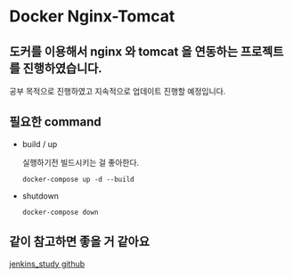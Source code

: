 # Docker Nginx-Tomcat
## 도커를 이용해서 nginx 와 tomcat 을 연동하는 프로젝트를 진행하였습니다.

공부 목적으로 진행하였고 지속적으로 업데이트 진행할 예정입니다.

필요한 command
----------

- build / up

    실행하기전 빌드시키는 걸 좋아한다.
    ```
    docker-compose up -d --build
    ```
- shutdown
    ```
    docker-compose down
    ```

같이 참고하면 좋을 거 같아요
-----
[jenkins_study github](https://github.com/DongOnee/jenkins_DinD)
